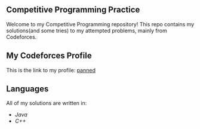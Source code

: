 ## Competitive Programming Practice

Welcome to my Competitive Programming repository! 
This repo contains my solutions(and some tries) to my attempted problems, mainly from Codeforces.

## My Codeforces Profile

This is the link to my profile:
[panned](https://codeforces.com/profile/panned)

## Languages

All of my solutions are written in:
- *Java*
- *C++*

